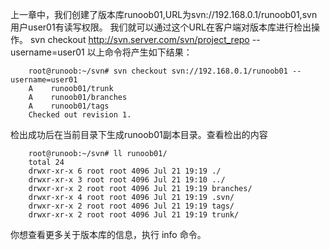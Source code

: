 上一章中，我们创建了版本库runoob01,URL为svn://192.168.0.1/runoob01,svn用户user01有读写权限。 我们就可以通过这个URL在客户端对版本库进行检出操作。 svn checkout http://svn.server.com/svn/project_repo --username=user01 以上命令将产生如下结果：

```
    root@runoob:~/svn# svn checkout svn://192.168.0.1/runoob01 --username=user01
    A    runoob01/trunk
    A    runoob01/branches
    A    runoob01/tags
    Checked out revision 1.
```

检出成功后在当前目录下生成runoob01副本目录。查看检出的内容

```
    root@runoob:~/svn# ll runoob01/
    total 24
    drwxr-xr-x 6 root root 4096 Jul 21 19:19 ./
    drwxr-xr-x 3 root root 4096 Jul 21 19:10 ../
    drwxr-xr-x 2 root root 4096 Jul 21 19:19 branches/
    drwxr-xr-x 4 root root 4096 Jul 21 19:19 .svn/
    drwxr-xr-x 2 root root 4096 Jul 21 19:19 tags/
    drwxr-xr-x 2 root root 4096 Jul 21 19:19 trunk/
```

你想查看更多关于版本库的信息，执行 info 命令。